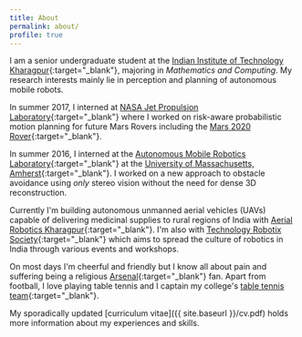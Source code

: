```yaml
---
title: About
permalink: about/
profile: true
---
```


I am a senior undergraduate student at the [Indian Institute of Technology Kharagpur](http://www.iitkgp.ac.in){:target="_blank"}, majoring in *Mathematics and Computing*. My research interests mainly lie in perception and planning of autonomous mobile robots.

In summer 2017, I interned at [NASA Jet Propulsion Laboratory](https://www.jpl.nasa.gov/){:target="_blank"} where I worked on risk-aware probabilistic motion planning for future Mars Rovers including the [Mars 2020 Rover](https://mars.nasa.gov/mars2020/){:target="_blank"}. 

In summer 2016, I interned at the [Autonomous Mobile Robotics Laboratory](https://amrl.cs.umass.edu/){:target="_blank"} at the [University of Massachusetts, Amherst](http://www.umass.edu/){:target="_blank"}. I worked on a new approach to obstacle avoidance using *only* stereo vision without the need for dense 3D reconstruction.

Currently I'm building autonomous unmanned aerial vehicles (UAVs) capable of delivering medicinal supplies to rural regions of India with [Aerial Robotics Kharagpur](http://www.aerialroboticskgp.org/){:target="_blank"}. I'm also with [Technology Robotix Society](www.robotix.in){:target="_blank"} which aims to spread the culture of robotics in India through various events and workshops.

On most days I'm cheerful and friendly but I know all about pain and suffering being a religious [Arsenal](https://www.youtube.com/watch?v=1pZIcO06x6w){:target="_blank"} fan. Apart from football, I love playing table tennis and I captain my college's [table tennis team](https://wiki.metakgp.org/w/Table_Tennis){:target="_blank"}.

My sporadically updated [curriculum vitae]({{ site.baseurl }}/cv.pdf) holds more information about my experiences and skills.